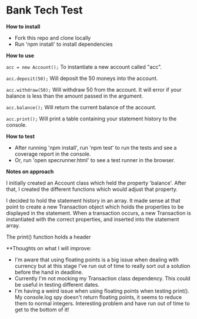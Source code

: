 # Bank Tech Test

**How to install**

- Fork this repo and clone locally
- Run 'npm install' to install dependencies

**How to use**

`acc = new Account();` To instantiate a new account called "acc".

`acc.deposit(50);` Will deposit the 50 moneys into the account.

`acc.withdraw(50);` Will withdraw 50 from the account. It will error if your balance is less than the amount passed in the argument.

`acc.balance();` Will return the current balance of the account.

`acc.print();` Will print a table containing your statement history to the console.

**How to test**

* After running 'npm install', run 'npm test' to run the tests and see a coverage report in the console.
* Or, run 'open specrunner.html' to see a test runner in the browser.

**Notes on approach**

I initially created an Account class which held the property 'balance'. After that, I created the different functions which would adjust that property.

I decided to hold the statement history in an array. It made sense at that point to create a new Transaction object which holds the properties to be displayed in the statement. When a transaction occurs, a new Transaction is instantiated with the correct properties, and inserted into the statement array.

The print() function holds a header

**Thoughts on what I will improve:

* I'm aware that using floating points is a big issue when dealing with currency but at this stage I've run out of time to really sort out a solution before the hand in deadline.
* Currently I'm not mocking my Transaction class dependency. This could be useful in testing different dates.
* I'm having a weird issue when using floating points when testing print(). My console.log spy doesn't return floating points, it seems to reduce them to normal integers. Interesting problem and have run out of time to get to the bottom of it!
